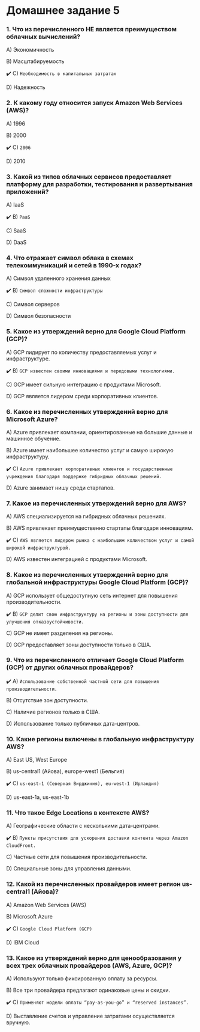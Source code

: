 # Домашнее задание 5


### 1. Что из перечисленного НЕ является преимуществом облачных вычислений?

 A) Экономичность

 B) Масштабируемость

✔️ C) `Необходимость в капитальных затратах`

 D) Надежность

### 2. К какому году относится запуск Amazon Web Services (AWS)?

 A) 1996

 B) 2000

✔️ C) `2006`

 D) 2010

### 3. Какой из типов облачных сервисов предоставляет платформу для разработки, тестирования и развертывания приложений?

 A) IaaS

✔️ B) `PaaS`

 C) SaaS

 D) DaaS

### 4. Что отражает символ облака в схемах телекоммуникаций и сетей в 1990-х годах?

 A) Символ удаленного хранения данных

✔️ B) `Символ сложности инфраструктуры`

 C) Символ серверов

 D) Символ безопасности

### 5. Какое из утверждений верно для Google Cloud Platform (GCP)?

 A) GCP лидирует по количеству предоставляемых услуг и инфраструктуре.

✔️ B) `GCP известен своими инновациями и передовыми технологиями.`

 C) GCP имеет сильную интеграцию с продуктами Microsoft.

 D) GCP является лидером среди корпоративных клиентов.

### 6. Какое из перечисленных утверждений верно для Microsoft Azure?

 A) Azure привлекает компании, ориентированные на большие данные и машинное обучение.

 B) Azure имеет наибольшее количество услуг и самую широкую инфраструктуру.

✔️ C) `Azure привлекает корпоративных клиентов и государственные учреждения благодаря поддержке гибридных облачных решений.`

 D) Azure занимает нишу среди стартапов.

### 7. Какое из перечисленных утверждений верно для AWS?

 A) AWS специализируется на гибридных облачных решениях.

 B) AWS привлекает преимущественно стартапы благодаря инновациям.

✔️ C) `AWS является лидером рынка с наибольшим количеством услуг и самой широкой инфраструктурой.`

 D) AWS известен интеграцией с продуктами Microsoft.

### 8. Какое из перечисленных утверждений верно для глобальной инфраструктуры Google Cloud Platform (GCP)?

 A) GCP использует общедоступную сеть интернет для повышения производительности.

✔️ B) `GCP делит свою инфраструктуру на регионы и зоны доступности для улучшения отказоустойчивости.`

 C) GCP не имеет разделения на регионы.

 D) GCP предоставляет зоны доступности только в США.

### 9. Что из перечисленного отличает Google Cloud Platform (GCP) от других облачных провайдеров?

✔️ A) `Использование собственной частной сети для повышения производительности.`

 B) Отсутствие зон доступности.

 C) Наличие регионов только в США.

 D) Использование только публичных дата-центров.

### 10. Какие регионы включены в глобальную инфраструктуру AWS?

 A) East US, West Europe

 B) us-central1 (Айова), europe-west1 (Бельгия)

✔️ C) `us-east-1 (Северная Вирджиния), eu-west-1 (Ирландия)`

 D) us-east-1a, us-east-1b

### 11. Что такое Edge Locations в контексте AWS?

 A) Географические области с несколькими дата-центрами.

✔️ B) `Пункты присутствия для ускорения доставки контента через Amazon CloudFront.`

 C) Частные сети для повышения производительности.

 D) Специальные зоны для управления данными.

### 12. Какой из перечисленных провайдеров имеет регион us-central1 (Айова)?

 A) Amazon Web Services (AWS)

 B) Microsoft Azure

✔️ C) `Google Cloud Platform (GCP)`

 D) IBM Cloud

### 13. Какое из утверждений верно для ценообразования у всех трех облачных провайдеров (AWS, Azure, GCP)?

 A) Используют только фиксированную оплату за ресурсы.

 B) Все три провайдера предлагают одинаковые цены и скидки.

✔️ C) `Применяют модели оплаты “pay-as-you-go” и “reserved instances”.`

 D) Выставление счетов и управление затратами осуществляется вручную.



  